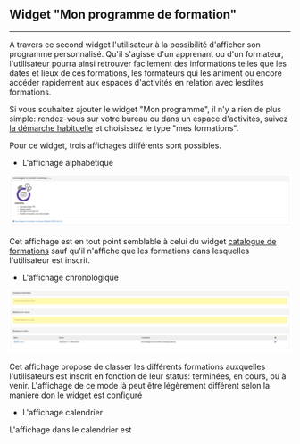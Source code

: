 ## Widget "Mon programme de formation"

---

A travers ce second widget l'utilisateur à la possibilité d'afficher son programme personnalisé. Qu'il s'agisse d'un apprenant ou d'un formateur, l'utilisateur pourra ainsi retrouver facilement des informations telles que les dates et lieux de ces formations, les formateurs qui les animent ou encore accéder rapidement aux espaces d'activités en relation avec lesdites formations. 

Si vous souhaitez ajouter le widget "Mon programme", il n'y a rien de plus simple: rendez-vous sur votre bureau ou dans un espace d'activités, suivez [la démarche habituelle](/fr/desktop/create-widget.md) et choisissez le type "mes formations".

Pour ce widget, trois affichages différents sont possibles.

* L'affichage alphabétique

![](images/cursus-fig14.png)

Cet affichage est en tout point semblable à celui du widget [catalogue de formations](/fr/admin/cursus/widget-formationslisting.md) sauf qu'il n'affiche que les formations dans lesquelles l'utilisateur est inscrit.

* L'affichage chronologique

![](images/cursus-fig13.png)

Cet affichage propose de classer les différents formations auxquelles l'utilisateurs est inscrit en fonction de leur status: terminées, en cours, ou à venir. L'affichage de ce mode là peut être légèrement différent selon la manière don [le widget est configuré](/fr/admin/cursus/widget-myformations-config.md)
* L'affichage calendrier

L'affichage dans le calendrier est 